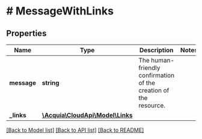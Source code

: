 # # MessageWithLinks

## Properties

Name | Type | Description | Notes
------------ | ------------- | ------------- | -------------
**message** | **string** | The human-friendly confirmation of the creation of the resource. |
**_links** | [**\Acquia\CloudApi\Model\Links**](Links.md) |  |

[[Back to Model list]](../../README.md#models) [[Back to API list]](../../README.md#endpoints) [[Back to README]](../../README.md)
